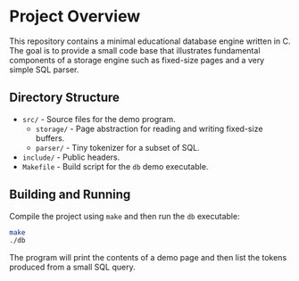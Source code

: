 # Project Overview

This repository contains a minimal educational database engine written in C.
The goal is to provide a small code base that illustrates fundamental
components of a storage engine such as fixed-size pages and a very simple SQL
parser.

## Directory Structure

- `src/` - Source files for the demo program.
  - `storage/` - Page abstraction for reading and writing fixed-size buffers.
  - `parser/` - Tiny tokenizer for a subset of SQL.
- `include/` - Public headers.
- `Makefile` - Build script for the `db` demo executable.

## Building and Running

Compile the project using `make` and then run the `db` executable:

```sh
make
./db
```

The program will print the contents of a demo page and then list the tokens
produced from a small SQL query.
